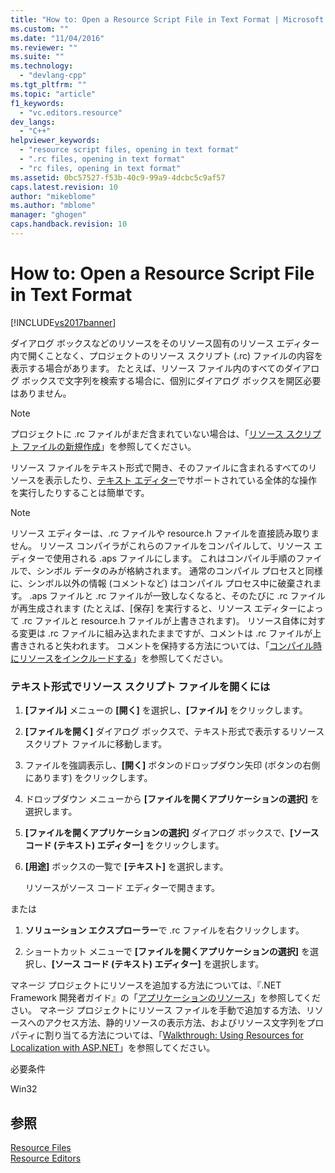 ```yaml
---
title: "How to: Open a Resource Script File in Text Format | Microsoft Docs"
ms.custom: ""
ms.date: "11/04/2016"
ms.reviewer: ""
ms.suite: ""
ms.technology: 
  - "devlang-cpp"
ms.tgt_pltfrm: ""
ms.topic: "article"
f1_keywords: 
  - "vc.editors.resource"
dev_langs: 
  - "C++"
helpviewer_keywords: 
  - "resource script files, opening in text format"
  - ".rc files, opening in text format"
  - "rc files, opening in text format"
ms.assetid: 0bc57527-f53b-40c9-99a9-4dcbc5c9af57
caps.latest.revision: 10
author: "mikeblome"
ms.author: "mblome"
manager: "ghogen"
caps.handback.revision: 10
---
```

# How to: Open a Resource Script File in Text Format
[!INCLUDE[vs2017banner](../assembler/inline/includes/vs2017banner.md)]

ダイアログ ボックスなどのリソースをそのリソース固有のリソース エディター内で開くことなく、プロジェクトのリソース スクリプト \(.rc\) ファイルの内容を表示する場合があります。  たとえば、リソース ファイル内のすべてのダイアログ ボックスで文字列を検索する場合に、個別にダイアログ ボックスを開区必要はありません。  
  
> [!NOTE]
>  プロジェクトに .rc ファイルがまだ含まれていない場合は、「[リソース スクリプト ファイルの新規作成](../windows/how-to-create-a-resource-script-file.md)」を参照してください。  
  
 リソース ファイルをテキスト形式で開き、そのファイルに含まれるすべてのリソースを表示したり、[テキスト エディター](http://msdn.microsoft.com/ja-jp/508e1f18-99d5-48ad-b5ad-d011b21c6ab1)でサポートされている全体的な操作を実行したりすることは簡単です。  
  
> [!NOTE]
>  リソース エディターは、.rc ファイルや resource.h ファイルを直接読み取りません。  リソース コンパイラがこれらのファイルをコンパイルして、リソース エディターで使用される .aps ファイルにします。  これはコンパイル手順のファイルで、シンボル データのみが格納されます。  通常のコンパイル プロセスと同様に、シンボル以外の情報 \(コメントなど\) はコンパイル プロセス中に破棄されます。  .aps ファイルと .rc ファイルが一致しなくなると、そのたびに .rc ファイルが再生成されます \(たとえば、\[保存\] を実行すると、リソース エディターによって .rc ファイルと resource.h ファイルが上書きされます\)。  リソース自体に対する変更は .rc ファイルに組み込まれたままですが、コメントは .rc ファイルが上書きされると失われます。  コメントを保持する方法については、「[コンパイル時にリソースをインクルードする](../Topic/How%20to:%20Include%20Resources%20at%20Compile%20Time.md)」を参照してください。  
  
### テキスト形式でリソース スクリプト ファイルを開くには  
  
1.  **\[ファイル\]** メニューの **\[開く\]** を選択し、**\[ファイル\]** をクリックします。  
  
2.  **\[ファイルを開く\]** ダイアログ ボックスで、テキスト形式で表示するリソース スクリプト ファイルに移動します。  
  
3.  ファイルを強調表示し、**\[開く\]** ボタンのドロップダウン矢印 \(ボタンの右側にあります\) をクリックします。  
  
4.  ドロップダウン メニューから **\[ファイルを開くアプリケーションの選択\]** を選択します。  
  
5.  **\[ファイルを開くアプリケーションの選択\]** ダイアログ ボックスで、**\[ソース コード \(テキスト\) エディター\]** をクリックします。  
  
6.  **\[用途\]** ボックスの一覧で **\[テキスト\]** を選択します。  
  
     リソースがソース コード エディターで開きます。  
  
 または  
  
1.  **ソリューション エクスプローラー**で .rc ファイルを右クリックします。  
  
2.  ショートカット メニューで **\[ファイルを開くアプリケーションの選択\]** を選択し、**\[ソース コード \(テキスト\) エディター\]** を選択します。  
  
 マネージ プロジェクトにリソースを追加する方法については、『.NET Framework 開発者ガイド』の「[アプリケーションのリソース](../Topic/Resources%20in%20Desktop%20Apps.md)」を参照してください。 マネージ プロジェクトにリソース ファイルを手動で追加する方法、リソースへのアクセス方法、静的リソースの表示方法、およびリソース文字列をプロパティに割り当てる方法については、「[Walkthrough: Using Resources for Localization with ASP.NET](../Topic/Walkthrough:%20Using%20Resources%20for%20Localization%20with%20ASP.NET.md)」を参照してください。  
  
 必要条件  
  
 Win32  
  
## 参照  
 [Resource Files](../mfc/resource-files-visual-studio.md)   
 [Resource Editors](../mfc/resource-editors.md)